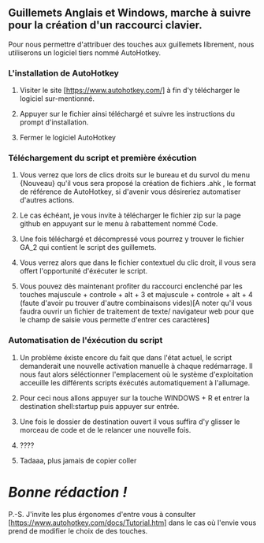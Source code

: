 ## Guillemets Anglais et Windows, marche à suivre pour la création d'un raccourci clavier.

Pour nous permettre d'attribuer des touches aux guillemets librement, nous utiliserons un logiciel tiers nommé AutoHotkey.

### L'installation de AutoHotkey

1. Visiter le site [https://www.autohotkey.com/] à fin d'y télécharger le logiciel sur-mentionné.

2. Appuyer sur le fichier ainsi téléchargé et suivre les instructions du prompt d'installation.

3. Fermer le logiciel AutoHotkey

### Téléchargement du script et première éxécution

1. Vous verrez que lors de clics droits sur le bureau et du survol du menu {Nouveau} qu'il vous sera proposé la création de fichiers .ahk , le format de référence de AutoHotkey, si d'avenir vous désireriez automatiser d'autres actions.

2. Le cas échéant, je vous invite à télécharger le fichier zip sur la page github en appuyant sur le menu à rabattement nommé Code.

3. Une fois téléchargé et décompressé vous pourrez y trouver le fichier GA_2 qui contient le script des guillemets.

4. Vous verrez alors que dans le fichier contextuel du clic droit, il vous sera offert l'opportunité d'éxécuter le script.

5. Vous pouvez dès maintenant profiter du raccourci enclenché par les touches majuscule + controle + alt + 3 et majuscule + controle + alt + 4 (faute d'avoir pu trouver d'autre combinaisons vides)[A noter qu'il vous faudra ouvrir un fichier de traitement de texte/ navigateur web pour que le champ de saisie vous permette d'entrer ces caractères]

### Automatisation de l'éxécution du script 

1. Un problème éxiste encore du fait que dans l'état actuel, le script demanderait une nouvelle activation manuelle à chaque redémarrage. Il nous faut alors séléctionner l'emplacement où le système d'exploitation acceuille les différents scripts éxécutés automatiquement à l'allumage.

2. Pour ceci nous allons appuyer sur la touche WINDOWS + R et entrer la destination shell:startup puis appuyer sur entrée.

3. Une fois le dossier de destination ouvert il vous suffira d'y glisser le morceau de code et de le relancer une nouvelle fois.

4. ????

5. Tadaaa, plus jamais de copier coller 


# *Bonne rédaction !*

P.-S. J'invite les plus érgonomes d'entre vous à consulter [https://www.autohotkey.com/docs/Tutorial.htm] dans le cas où l'envie vous prend de modifier le choix de des touches.
